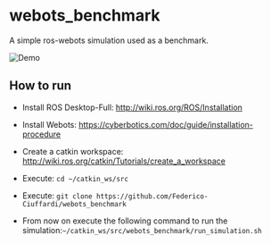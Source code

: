# webots_benchmark

A simple ros-webots simulation used as a benchmark.

![Demo](https://i.imgur.com/XF1R8Nk.gif)

## How to run

* Install ROS Desktop-Full: http://wiki.ros.org/ROS/Installation

* Install Webots: https://cyberbotics.com/doc/guide/installation-procedure

* Create a catkin workspace: http://wiki.ros.org/catkin/Tutorials/create_a_workspace

* Execute: `cd ~/catkin_ws/src`

* Execute: `git clone https://github.com/Federico-Ciuffardi/webots_benchmark`

* From now on execute the following command to run the simulation:`~/catkin_ws/src/webots_benchmark/run_simulation.sh`
